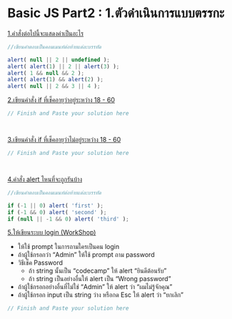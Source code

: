 # Basic JS Part2 : 1.ตัวดำเนินการแบบตรรกะ

[1.คำสั่งต่อไปนี้จะแสดงค่าเป็นอะไร
](https://docs.google.com/presentation/d/1c29n1gEZtH0YWYoxhFgKIi4D7bybkYH7e8sNNXwfseg/edit#slide=id.g7e4f968bee_0_224)

```js
//เขียนคำตอบเป็นคอมเมนท์ต่อท้ายแต่ละบรรทัด

alert( null || 2 || undefined );
alert( alert(1) || 2 || alert(3) );
alert( 1 && null && 2 );
alert( alert(1) && alert(2) );
alert( null || 2 && 3 || 4 );
```

[2.เขียนคำสั่ง if ที่เช็คอายุว่าอยู่ระหว่าง 18 - 60
](https://docs.google.com/presentation/d/1c29n1gEZtH0YWYoxhFgKIi4D7bybkYH7e8sNNXwfseg/edit#slide=id.g7e4f968bee_0_240)

```js
// Finish and Paste your solution here




```


[3.เขียนคำสั่ง if ที่เช็คอายุว่าไม่อยู่ระหว่าง 18 - 60
](https://docs.google.com/presentation/d/1c29n1gEZtH0YWYoxhFgKIi4D7bybkYH7e8sNNXwfseg/edit#slide=id.g7e4f968bee_0_240)
```js
// Finish and Paste your solution here




```

[4.คำสั่ง alert ไหนที่จะถูกรันบ้าง](https://docs.google.com/presentation/d/1c29n1gEZtH0YWYoxhFgKIi4D7bybkYH7e8sNNXwfseg/edit#slide=id.g7e4f968bee_0_248)

```js
//เขียนคำตอบเป็นคอมเมนท์ต่อท้ายแต่ละบรรทัด 

if (-1 || 0) alert( 'first' );
if (-1 && 0) alert( 'second' );
if (null || -1 && 0) alert( 'third' );
```

[5.ให้เขียนระบบ login (WorkShop)](https://docs.google.com/presentation/d/1c29n1gEZtH0YWYoxhFgKIi4D7bybkYH7e8sNNXwfseg/edit#slide=id.g7e4f968bee_0_259)
- ให้ใช้ prompt ในการถามใครเป็นคน login  
- ถ้าผู้ใช้กรอกว่า “Admin” ให้ใช้ prompt ถาม password  
- วิธีเช็ค Password  
    - ถ้า string นั้นเป็น “codecamp” ให้ alert “ยินดีต้อนรับ”  
    - ถ้า string เป็นอย่างอื่นให้ alert เป็น “Wrong password”  
- ถ้าผู้ใช้กรอกอย่างอื่นที่ไม่ใช่ “Admin” ให้ alert ว่า “ผมไม่รู้จักคุณ”  
- ถ้าผู้ใช้กรอก input เป็น string ว่าง หรือกด Esc ให้ alert ว่า “ยกเลิก”
```js
// Finish and Paste your solution here




```
